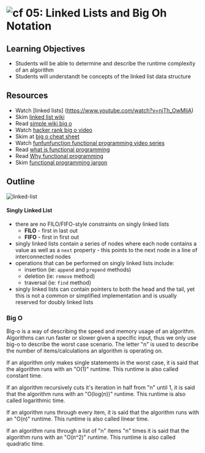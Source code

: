 ![cf](http://i.imgur.com/7v5ASc8.png) 05: Linked Lists and Big Oh Notation
=====================================

## Learning Objectives
* Students will be able to determine and describe the runtime complexity of an algorithm
* Students will understandt he concepts of the linked list data structure

## Resources
* Watch [linked lists] (https://www.youtube.com/watch?v=njTh_OwMljA)
* Skim [linked list wiki](https://en.wikipedia.org/wiki/Linked_list)
* Read [simple wiki big o]
* Watch [hacker rank big o video]
* Skim at [big o cheat sheet]
* Watch [funfunfunction functional programming video series](https://www.youtube.com/playlist?list=PL0zVEGEvSaeEd9hlmCXrk5yUyqUag-n84)
* Read [what is functional programming](http://blog.jenkster.com/2015/12/what-is-functional-programming.html)
* Read [Why functional programming](https://github.com/getify/Functional-Light-JS/blob/master/manuscript/ch1.md/#chapter-1-why-functional-programming)
* Skim [functional programming jargon](https://github.com/hemanth/functional-programming-jargon#functional-programming-jargon)

## Outline

![linked-list](https://s3-us-west-2.amazonaws.com/slugbyte-assets/linked-list.svg)

#### Singly Linked List
* there are no FILO/FIFO-style constraints on singly linked lists
  * **FILO** - first in last out
  * **FIFO** - first in first out
* singly linked lists contain a series of nodes where each node contains a value as well as a `next` property - this points to the next node in a line of interconnected nodes
* operations that can be performed on singly linked lists include:
  * insertion (ie: `append` and `prepend` methods)
  * deletion (ie: `remove` method)
  * traversal (ie: `find` method)
* singly linked lists can contain pointers to both the head and the tail, yet this is not a common or simplified implementation and is usually reserved for doubly linked lists

### Big O
Big-o is a way of describing the speed and memory usage of an algorithm. Algorithms can run faster or slower given a specific input, thus we only use big-o to describe the worst case scenario. The letter "n" is used to describe the number of items/calculations an algorithm is operating on.

If an algorithm only makes single statements in the worst case, it is said that the algorithm runs with an "O(1)" runtime.  This runtime is also called constant time.

If an algorithm recursively cuts it's iteration in half from "n" until 1, it is said that the algorithm runs with an "O(log(n))" runtime. This runtime is also called logarithmic time.

If an algorithm runs through every item, it is said that the algorithm runs with an "O(n)" runtime. This runtime is also called linear time.

If an algorithm runs through a list of "n" items "n" times it is said that the algorithm runs with an "O(n^2)" runtime. This runtime is also called quadratic time.


[simple wiki big o]: https://simple.wikipedia.org/wiki/Big_O_notation
[hacker rank big o video]: https://www.youtube.com/watch?v=v4cd1O4zkGw
[Big O Cheat Sheet]: http://bigocheatsheet.com/
